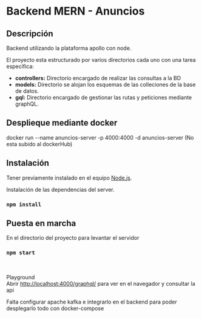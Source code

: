 # Backend MERN - Anuncios

## Descripción
Backend utilizando la plataforma apollo con node.

El proyecto esta estructurado por varios directorios cada uno con una tarea específica:

- **controllers:** Directorio encargado de realizar las consultas a la BD
- **models:** Directorio se alojan los esquemas de las colleciones de la base de datos.
- **gql:** Directorio encargado de gestionar las rutas y peticiones mediante graphQL.

## Desplieque mediante docker

docker run --name anuncios-server -p 4000:4000 -d anuncios-server
(No esta subido al dockerHub)

## Instalación
Tener previamente instalado en el equipo [Node.js](https://nodejs.org/es/). 

Instalación de las dependencias del server.

### `npm install`

## Puesta en marcha

En el directorio del proyecto para levantar el servidor

### `npm start`
<br />

Playground<br />
Abrir [http://localhost:4000/graphql/](http://localhost:4000/graphql/) para ver en el navegador y consultar la api
<br />

Falta configurar apache kafka e integrarlo en el backend para poder desplegarlo todo con docker-compose
